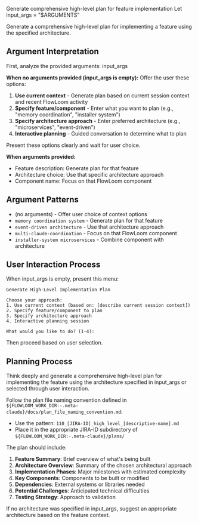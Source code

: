Generate comprehensive high-level plan for feature implementation
Let input_args = "$ARGUMENTS"

Generate a comprehensive high-level plan for implementing a feature using the specified architecture.

## Argument Interpretation
First, analyze the provided arguments: input_args

**When no arguments provided (input_args is empty):**
Offer the user these options:
1. **Use current context** - Generate plan based on current session context and recent FlowLoom activity
2. **Specify feature/component** - Enter what you want to plan (e.g., "memory coordination", "installer system")
3. **Specify architecture approach** - Enter preferred architecture (e.g., "microservices", "event-driven")
4. **Interactive planning** - Guided conversation to determine what to plan

Present these options clearly and wait for user choice.

**When arguments provided:**
- Feature description: Generate plan for that feature
- Architecture choice: Use that specific architecture approach
- Component name: Focus on that FlowLoom component

## Argument Patterns
- (no arguments) - Offer user choice of context options
- `memory coordination system` - Generate plan for that feature
- `event-driven architecture` - Use that architecture approach
- `multi-claude-coordination` - Focus on that FlowLoom component
- `installer-system microservices` - Combine component with architecture

## User Interaction Process

When input_args is empty, present this menu:
```
Generate High-Level Implementation Plan

Choose your approach:
1. Use current context (based on: [describe current session context])
2. Specify feature/component to plan
3. Specify architecture approach
4. Interactive planning session

What would you like to do? (1-4): 
```

Then proceed based on user selection.

## Planning Process

Think deeply and generate a comprehensive high-level plan for implementing the feature using the architecture specified in input_args or selected through user interaction.

Follow the plan file naming convention defined in `${FLOWLOOM_WORK_DIR:-.meta-claude}/docs/plan_file_naming_convention.md`:
- Use the pattern: `110_[JIRA-ID]_high_level_[descriptive-name].md` 
- Place it in the appropriate JIRA-ID subdirectory of `${FLOWLOOM_WORK_DIR:-.meta-claude}/plans/`

The plan should include:
1. **Feature Summary**: Brief overview of what's being built
2. **Architecture Overview**: Summary of the chosen architectural approach
3. **Implementation Phases**: Major milestones with estimated complexity
4. **Key Components**: Components to be built or modified
5. **Dependencies**: External systems or libraries needed
6. **Potential Challenges**: Anticipated technical difficulties
7. **Testing Strategy**: Approach to validation

If no architecture was specified in input_args, suggest an appropriate architecture based on the feature context.
